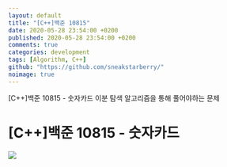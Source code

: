 ```yaml
---
layout: default
title: "[C++]백준 10815"
date: 2020-05-28 23:54:00 +0200
published: 2020-05-28 23:54:00 +0200
comments: true
categories: development
tags: [Algorithm, C++]
github: "https://github.com/sneakstarberry/"
noimage: true
---
```

[C++]백준 10815 - 숫자카드
이분 탐색 알고리즘을 통해 풀어야하는 문제


<!-- more -->

# [C++]백준 10815 - 숫자카드
<img src = "/assets/images">